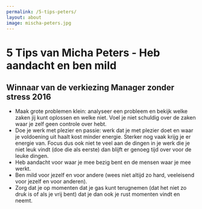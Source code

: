```yaml
---
permalink: /5-tips-peters/
layout: about
image: mischa-peters.jpg
---
```

# 5 Tips van Micha Peters - Heb aandacht en ben mild

## Winnaar van de verkiezing Manager zonder stress 2016

- Maak grote problemen klein: analyseer een probleem en bekijk welke zaken jij kunt oplossen en welke niet. Voel je niet schuldig over de zaken waar je zelf geen controle over hebt. 
- Doe je werk met plezier en passie: werk dat je met plezier doet en waar je voldoening uit haalt kost minder energie. Sterker nog vaak krijg je er energie van. Focus dus ook niet te veel aan de dingen in je werk die je niet leuk vindt (doe die als eerste) dan blijft er genoeg tijd over voor de leuke dingen.
- Heb aandacht voor waar je mee bezig bent en de mensen waar je mee werkt.
- Ben mild voor jezelf en voor andere (wees niet altijd zo hard, veeleisend voor jezelf en voor anderen).
- Zorg dat je op momenten dat je gas kunt terugnemen (dat het niet zo druk is of als je vrij bent) dat je dan ook je rust momenten vindt en neemt.
<br><br><br>
